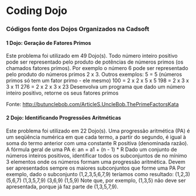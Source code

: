 Coding Dojo
====

### Códigos fonte dos Dojos Organizados na Cadsoft

#### 1 Dojo: Geração de Fatores Primos

Este problema foi utilizado em 49 Dojo(s).
Todo número inteiro positivo pode ser representado pelo produto de potências de números primos (os chamados fatores primos).
Por exemplo o número 6 pode ser representado pelo produto do números primos 2 x 3.
Outros exemplos:
5 = 5 (números primos só tem um fator primo - ele mesmo)
100 = 2 x 2 x 5 x 5
198 = 2 x 3 x 3 x 11
276 = 2 x 2 x 3 x 23
Desenvolva um programa que dado um número inteiro positivo, retorne os seus fatores primos
 
Fonte: http://butunclebob.com/ArticleS.UncleBob.ThePrimeFactorsKata


#### 2 Dojo: Identificando Progressões Aritméticas

Este problema foi utilizado em 22 Dojo(s).
Uma progressão aritmética (PA) é um seqüência numérica em que cada termo, a partir do segundo, é igual à soma do termo anterior com uma constante R positiva (denominada razão).
A fórmula geral de uma PA é:
an = a1 + (n - 1) * R
Dado um conjunto de números inteiros positivos, identificar todos os subconjuntos de no mínimo 3 elementos onde os números formam uma progressão aritmética.
Devem ser apresentados sempre os maiores subconjuntos que forme uma PA
Por exemplo, dado o subconjunto (1,2,3,5,6,7,9) teríamos como resultado:
(1,2,3)
(5,6,7)
(1,3,5,7,9)
(3,6,9)
(1,5,9)
Note que, por exemplo, (1,3,5) não deve ser apresentada, porque já faz parte de (1,3,5,7,9).